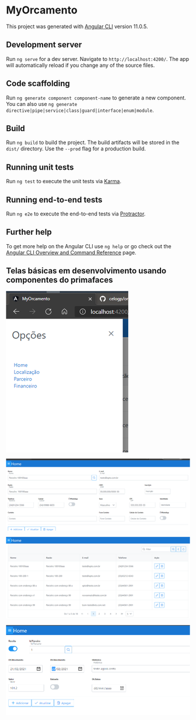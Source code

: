 # MyOrcamento

This project was generated with [Angular CLI](https://github.com/angular/angular-cli) version 11.0.5.

## Development server

Run `ng serve` for a dev server. Navigate to `http://localhost:4200/`. The app will automatically reload if you change any of the source files.

## Code scaffolding

Run `ng generate component component-name` to generate a new component. You can also use `ng generate directive|pipe|service|class|guard|interface|enum|module`.

## Build

Run `ng build` to build the project. The build artifacts will be stored in the `dist/` directory. Use the `--prod` flag for a production build.

## Running unit tests

Run `ng test` to execute the unit tests via [Karma](https://karma-runner.github.io).

## Running end-to-end tests

Run `ng e2e` to execute the end-to-end tests via [Protractor](http://www.protractortest.org/).

## Further help

To get more help on the Angular CLI use `ng help` or go check out the [Angular CLI Overview and Command Reference](https://angular.io/cli) page.


## Telas básicas em desenvolvimento usando componentes do primafaces
![](https://github.com/celogp/orcamentoWeb/blob/master/screens/MenuBasico.PNG)

![](https://github.com/celogp/orcamentoWeb/blob/master/screens/CrudParceiros.PNG)

![](https://github.com/celogp/orcamentoWeb/blob/master/screens/ConsultaParceiros.PNG)

![](https://github.com/celogp/orcamentoWeb/blob/master/screens/CrudFinanceiroBasico.PNG)

